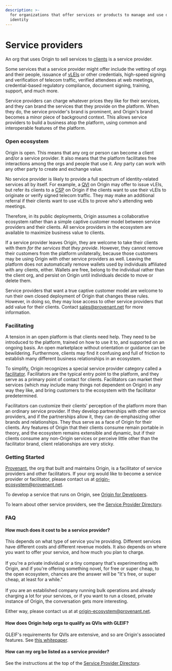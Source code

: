 ```yaml
---
description: >-
  for organizations that offer services or products to manage and use digital
  identity
---
```


# Service providers

An org that uses Origin to sell services to [clients](../glossary.md#client) is a service provider.&#x20;

Some services that a service provider might offer include the vetting of orgs and their people, issuance of [vLEIs](../glossary.md#vlei) or other credentials, high-speed signing and verification of telecom traffic, verified attendees at web meetings, credential-based regulatory compliance, document signing, training, support, and much more.

Service providers can charge whatever prices they like for their services, and they can brand the services that they provide on the platform. When they do, the service provider's brand is prominent, and Origin's brand becomes a minor piece of background context. This allows service providers to build a business atop the platform, using common and interoperable features of the platform.   &#x20;

### Open ecosystem

Origin is open. This means that any org or person can become a client and/or a service provider. It also means that the platform facilitates free interactions among the orgs and people that use it. Any party can work with any other party to create and exchange value.

No service provider is likely to provide a full spectrum of identity-related services all by itself. For example, a [QVI](../glossary.md#qvi-qualified-vlei-issuer) on Origin may offer to issue vLEIs, but refer its clients to a [CSP](../glossary.md#csp-communications-service-provider) on Origin if the clients want to use their vLEIs to originate or verify signed telecom traffic. They may make an additional referral if their clients want to use vLEIs to prove who's attending web meetings.

Therefore, in its public deployments, Origin assumes a collaborative ecosystem rather than a simple captive customer model between service providers and their clients. All service providers in the ecosystem are available to maximize business value to clients.

If a service provider leaves Origin, they are welcome to take their clients with them _for the services that they provide_. However, they cannot remove their customers from the platform unilaterally, because those customers may be using Origin with other service providers as well. Leaving the platform does not automatically remove wallets used by individuals affiliated with any clients, either. Wallets are free, belong to the individual rather than the client org, and persist on Origin until individuals decide to move or delete them.

Service providers that want a true captive customer model are welcome to run their own closed deployment of Origin that changes these rules. However, in doing so, they may lose access to other service providers that add value for their clients. Contact [sales@provenant.net](mailto:sales@provenant.net?subject=closed+deployment+of+Origin) for more information.&#x20;

### Facilitating

A tension in an open platform is that clients need help. They need to be introduced to the platform, trained on how to use it to, and supported on an ongoing basis. An open marketplace without orientation or guidance can be bewildering. Furthermore, clients may find it confusing and full of friction to establish many different business relationships in an ecosystem.&#x20;

To simplify, Origin recognizes a special service provider category called a [facilitator](../glossary.md#facilitator). Facilitators are the typical entry point to the platform, and they serve as a primary point of contact for clients. Facilitators can market their services (which may include many things not dependent on Origin) in any way they like, and bring customers to the ecosystem with the facilitator predetermined.

Facilitators can customize their clients' perception of the platform more than an ordinary service provider. If they develop partnerships with other service providers, and if the partnerships allow it, they can de-emphasizing other brands and relationships. They thus serve as a face of Origin for their clients. Any features of Origin that their clients consume remain portable in theory, and the ecosystem remains extensible and dynamic, but if their clients consume any non-Origin services or perceive little other than the facilitator brand, client relationships are very sticky.

### Getting Started

[Provenant](https://provenant.net), the org that built and maintains Origin, is a facilitator of service providers and other facilitators. If your org would like to become a service provider or facilitator, please contact us at [origin-ecosystem@provenant.net](mailto:origin-ecosystem@provenant.net).

To develop a service that runs on Origin, see [Origin for Developers](origin-for-developers.md).

To learn about other service providers, see the [Service Provider Directory](origin-for-clients/service-provider-directory.md).

### FAQ

#### How much does it cost to be a service provider?

This depends on what type of service you're providing. Different services have different costs and different revenue models. It also depends on where you want to offer your service, and how much you plan to charge.\
\
If you're a private individual or a tiny company that's experimenting with Origin, and if you're offering something novel, for free or super cheap, to the open ecosystem, chances are the answer will be "It's free, or super cheap, at least for a while."\
\
If you are an established company running bulk operations and already charging a lot for your services, or if you want to run a closed, private instance of Origin, the conversation gets more interesting.

Either way, please contact us at at [origin-ecosystem@provenant.net](mailto:origin-ecosystem@provenant.net).

#### How does Origin help orgs to qualify as QVIs with GLEIF?

GLEIF's requirements for QVIs are extensive, and so are Origin's associated features. See [this whitepaper](https://docs.google.com/document/d/1EW5ohzLS3GKAGf6KVv9tpK-0kZ4CB-RUGxJyVGpWyrY/edit#heading=h.a5jg1qltixms).

#### How can my org be listed as a service provider?

See the instructions at the top of the [Service Provider Directory](origin-for-clients/service-provider-directory.md).

